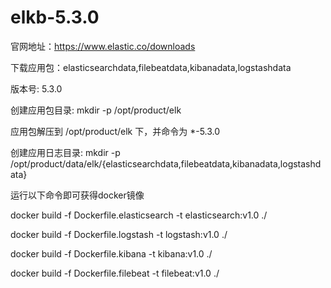 # elkb-5.3.0

官网地址：https://www.elastic.co/downloads

下载应用包：elasticsearchdata,filebeatdata,kibanadata,logstashdata

版本号: 5.3.0

创建应用包目录: mkdir -p /opt/product/elk

应用包解压到 /opt/product/elk 下，并命令为 *-5.3.0

创建应用日志目录: mkdir -p /opt/product/data/elk/{elasticsearchdata,filebeatdata,kibanadata,logstashdata}

运行以下命令即可获得docker镜像

docker build -f Dockerfile.elasticsearch -t elasticsearch:v1.0 ./

docker build -f Dockerfile.logstash -t logstash:v1.0 ./

docker build -f Dockerfile.kibana -t kibana:v1.0 ./

docker build -f Dockerfile.filebeat -t filebeat:v1.0 ./
